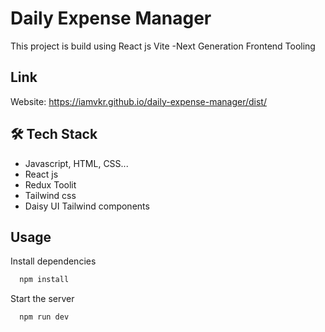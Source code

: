 
# Daily Expense Manager

This project is build using React js Vite -Next Generation Frontend Tooling


## Link

Website: https://iamvkr.github.io/daily-expense-manager/dist/


## 🛠 Tech Stack

- Javascript, HTML, CSS...
- React js
- Redux Toolit
- Tailwind css
- Daisy UI Tailwind components

## Usage

Install dependencies

```bash
  npm install
```

Start the server

```bash
  npm run dev
```

